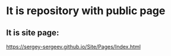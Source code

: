 # It is repository with public page

## It is site page:
https://sergey-sergeev.github.io/Site/Pages/Index.html